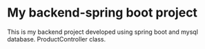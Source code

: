 # My backend-spring boot project
This is my backend project developed using spring boot and mysql database.
ProductController class.
